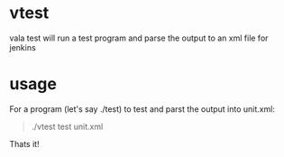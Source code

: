 # vtest
vala test will run a test program and parse the output to an xml file for jenkins

# usage
For a program (let's say ./test) to test and parst the output into unit.xml:

> ./vtest test unit.xml

Thats it!

